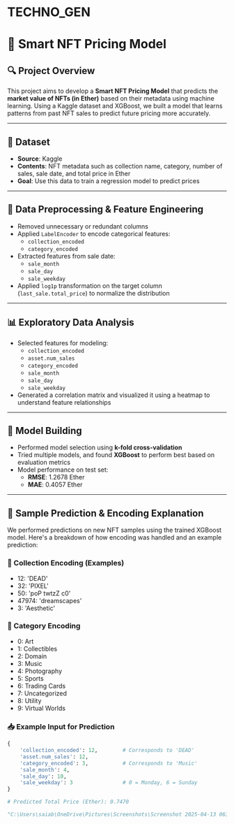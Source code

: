 # TECHNO_GEN

# 🧠 Smart NFT Pricing Model

## 🔍 Project Overview
This project aims to develop a **Smart NFT Pricing Model** that predicts the **market value of NFTs (in Ether)** based on their metadata using machine learning. Using a Kaggle dataset and XGBoost, we built a model that learns patterns from past NFT sales to predict future pricing more accurately.

---

## 📁 Dataset
- **Source**: Kaggle
- **Contents**: NFT metadata such as collection name, category, number of sales, sale date, and total price in Ether
- **Goal**: Use this data to train a regression model to predict prices

---

## 🧹 Data Preprocessing & Feature Engineering
- Removed unnecessary or redundant columns
- Applied `LabelEncoder` to encode categorical features:
  - `collection_encoded`
  - `category_encoded`
- Extracted features from sale date:
  - `sale_month`
  - `sale_day`
  - `sale_weekday`
- Applied `log1p` transformation on the target column (`last_sale.total_price`) to normalize the distribution

---

## 📊 Exploratory Data Analysis
- Selected features for modeling:
  - `collection_encoded`
  - `asset.num_sales`
  - `category_encoded`
  - `sale_month`
  - `sale_day`
  - `sale_weekday`
- Generated a correlation matrix and visualized it using a heatmap to understand feature relationships

---

## 🤖 Model Building
- Performed model selection using **k-fold cross-validation**
- Tried multiple models, and found **XGBoost** to perform best based on evaluation metrics
- Model performance on test set:
  - **RMSE**: 1.2678 Ether
  - **MAE**: 0.4057 Ether

---

## 🧪 Sample Prediction & Encoding Explanation

We performed predictions on new NFT samples using the trained XGBoost model. Here's a breakdown of how encoding was handled and an example prediction:

### 🔢 Collection Encoding (Examples)
- 12: 'DEAD'
- 32: 'PIXEL'
- 50: 'poP twtzZ c0'
- 47974: 'dreamscapes'
- 3: 'Aesthetic'

### 🎨 Category Encoding
- 0: Art  
- 1: Collectibles  
- 2: Domain  
- 3: Music  
- 4: Photography  
- 5: Sports  
- 6: Trading Cards  
- 7: Uncategorized  
- 8: Utility  
- 9: Virtual Worlds  

### 📥 Example Input for Prediction
```python
{
    'collection_encoded': 12,        # Corresponds to 'DEAD'
    'asset.num_sales': 12,           
    'category_encoded': 3,           # Corresponds to 'Music'
    'sale_month': 4,                 
    'sale_day': 10,                  
    'sale_weekday': 3                # 0 = Monday, 6 = Sunday
}

# Predicted Total Price (Ether): 0.7470

"C:\Users\saiab\OneDrive\Pictures\Screenshots\Screenshot 2025-04-13 063932.png"




